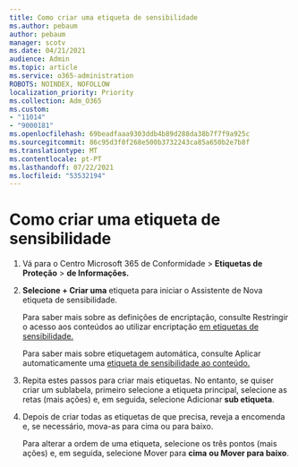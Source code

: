 ```yaml
---
title: Como criar uma etiqueta de sensibilidade
ms.author: pebaum
author: pebaum
manager: scotv
ms.date: 04/21/2021
audience: Admin
ms.topic: article
ms.service: o365-administration
ROBOTS: NOINDEX, NOFOLLOW
localization_priority: Priority
ms.collection: Adm_O365
ms.custom:
- "11014"
- "9000181"
ms.openlocfilehash: 69beadfaaa9303ddb4b89d288da38b7f7f9a925c
ms.sourcegitcommit: 86c95d3f0f268e500b3732243ca85a650b2e7b8f
ms.translationtype: MT
ms.contentlocale: pt-PT
ms.lasthandoff: 07/22/2021
ms.locfileid: "53532194"
---
```

# <a name="how-to-create-a-sensitivity-label"></a>Como criar uma etiqueta de sensibilidade

1. Vá para o Centro Microsoft 365 de Conformidade > **Etiquetas de Proteção**  >  **de Informações.**

1. **Selecione + Criar uma** etiqueta para iniciar o Assistente de Nova etiqueta de sensibilidade.

    Para saber mais sobre as definições de encriptação, consulte Restringir o acesso aos conteúdos ao utilizar encriptação [em etiquetas de sensibilidade.](https://go.microsoft.com/fwlink/?linkid=2106331)

    Para saber mais sobre etiquetagem automática, consulte Aplicar automaticamente uma [etiqueta de sensibilidade ao conteúdo.](https://go.microsoft.com/fwlink/?linkid=2105837)

1. Repita estes passos para criar mais etiquetas. No entanto, se quiser criar um sublabela, primeiro selecione a etiqueta principal, selecione as retas (mais ações) e, em seguida, selecione Adicionar **sub etiqueta**.

1. Depois de criar todas as etiquetas de que precisa, reveja a encomenda e, se necessário, mova-as para cima ou para baixo. 
    
    Para alterar a ordem de uma etiqueta, selecione os três pontos (mais ações) e, em seguida, selecione Mover para **cima** **ou Mover para baixo**.
